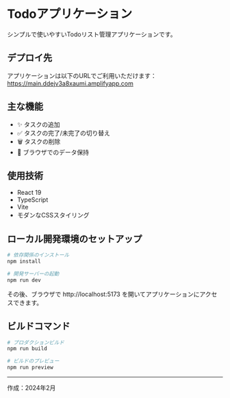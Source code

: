 # Todoアプリケーション

シンプルで使いやすいTodoリスト管理アプリケーションです。

## デプロイ先

アプリケーションは以下のURLでご利用いただけます：
https://main.ddejv3a8xaumi.amplifyapp.com

## 主な機能

- ✨ タスクの追加
- ✅ タスクの完了/未完了の切り替え
- 🗑️ タスクの削除
- 💾 ブラウザでのデータ保持

## 使用技術

- React 19
- TypeScript
- Vite
- モダンなCSSスタイリング

## ローカル開発環境のセットアップ

```bash
# 依存関係のインストール
npm install

# 開発サーバーの起動
npm run dev
```

その後、ブラウザで http://localhost:5173 を開いてアプリケーションにアクセスできます。

## ビルドコマンド

```bash
# プロダクションビルド
npm run build

# ビルドのプレビュー
npm run preview
```

---

作成：2024年2月
